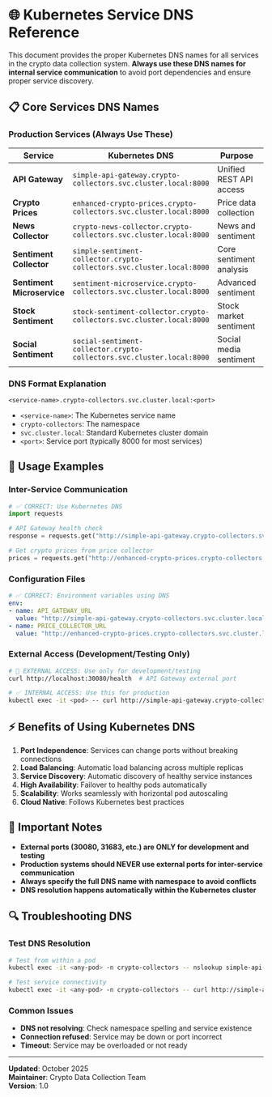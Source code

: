 # 🌐 **Kubernetes Service DNS Reference**

This document provides the proper Kubernetes DNS names for all services in the crypto data collection system. **Always use these DNS names for internal service communication** to avoid port dependencies and ensure proper service discovery.

## 📋 **Core Services DNS Names**

### **Production Services (Always Use These)**

| Service | Kubernetes DNS | Purpose | Status |
|---------|----------------|---------|--------|
| **API Gateway** | `simple-api-gateway.crypto-collectors.svc.cluster.local:8000` | Unified REST API access | ✅ Active |
| **Crypto Prices** | `enhanced-crypto-prices.crypto-collectors.svc.cluster.local:8000` | Price data collection | ✅ Active |
| **News Collector** | `crypto-news-collector.crypto-collectors.svc.cluster.local:8000` | News and sentiment | ✅ Active |
| **Sentiment Collector** | `simple-sentiment-collector.crypto-collectors.svc.cluster.local:8000` | Core sentiment analysis | ✅ Active |
| **Sentiment Microservice** | `sentiment-microservice.crypto-collectors.svc.cluster.local:8000` | Advanced sentiment | ✅ Active |
| **Stock Sentiment** | `stock-sentiment-collector.crypto-collectors.svc.cluster.local:8000` | Stock market sentiment | ✅ Active |
| **Social Sentiment** | `social-sentiment-collector.crypto-collectors.svc.cluster.local:8000` | Social media sentiment | ✅ Active |

### **DNS Format Explanation**
```
<service-name>.crypto-collectors.svc.cluster.local:<port>
```

- `<service-name>`: The Kubernetes service name
- `crypto-collectors`: The namespace
- `svc.cluster.local`: Standard Kubernetes cluster domain
- `<port>`: Service port (typically 8000 for most services)

## 🔧 **Usage Examples**

### **Inter-Service Communication**
```python
# ✅ CORRECT: Use Kubernetes DNS
import requests

# API Gateway health check
response = requests.get("http://simple-api-gateway.crypto-collectors.svc.cluster.local:8000/health")

# Get crypto prices from price collector
prices = requests.get("http://enhanced-crypto-prices.crypto-collectors.svc.cluster.local:8000/api/v1/prices/current/bitcoin")
```

### **Configuration Files**
```yaml
# ✅ CORRECT: Environment variables using DNS
env:
- name: API_GATEWAY_URL
  value: "http://simple-api-gateway.crypto-collectors.svc.cluster.local:8000"
- name: PRICE_COLLECTOR_URL
  value: "http://enhanced-crypto-prices.crypto-collectors.svc.cluster.local:8000"
```

### **External Access (Development/Testing Only)**
```bash
# 🚧 EXTERNAL ACCESS: Use only for development/testing
curl http://localhost:30080/health  # API Gateway external port

# ✅ INTERNAL ACCESS: Use this for production
kubectl exec -it <pod> -- curl http://simple-api-gateway.crypto-collectors.svc.cluster.local:8000/health
```

## ⚡ **Benefits of Using Kubernetes DNS**

1. **Port Independence**: Services can change ports without breaking connections
2. **Load Balancing**: Automatic load balancing across multiple replicas
3. **Service Discovery**: Automatic discovery of healthy service instances
4. **High Availability**: Failover to healthy pods automatically
5. **Scalability**: Works seamlessly with horizontal pod autoscaling
6. **Cloud Native**: Follows Kubernetes best practices

## 🚨 **Important Notes**

- **External ports (30080, 31683, etc.) are ONLY for development and testing**
- **Production systems should NEVER use external ports for inter-service communication**
- **Always specify the full DNS name with namespace to avoid conflicts**
- **DNS resolution happens automatically within the Kubernetes cluster**

## 🔍 **Troubleshooting DNS**

### **Test DNS Resolution**
```bash
# Test from within a pod
kubectl exec -it <any-pod> -n crypto-collectors -- nslookup simple-api-gateway.crypto-collectors.svc.cluster.local

# Test service connectivity
kubectl exec -it <any-pod> -n crypto-collectors -- curl http://simple-api-gateway.crypto-collectors.svc.cluster.local:8000/health
```

### **Common Issues**
- **DNS not resolving**: Check namespace spelling and service existence
- **Connection refused**: Service may be down or port incorrect
- **Timeout**: Service may be overloaded or not ready

---

**Updated**: October 2025  
**Maintainer**: Crypto Data Collection Team  
**Version**: 1.0

